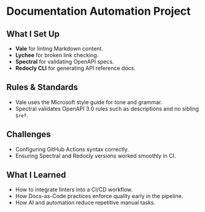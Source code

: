 # Documentation Automation Project

## What I Set Up
- **Vale** for linting Markdown content.
- **Lychee** for broken link checking.
- **Spectral** for validating OpenAPI specs.
- **Redocly CLI** for generating API reference docs.

## Rules & Standards
- Vale uses the Microsoft style guide for tone and grammar.
- Spectral validates OpenAPI 3.0 rules such as descriptions and no sibling `$ref`.

## Challenges
- Configuring GitHub Actions syntax correctly.
- Ensuring Spectral and Redocly versions worked smoothly in CI.

## What I Learned
- How to integrate linters into a CI/CD workflow.
- How Docs-as-Code practices enforce quality early in the pipeline.
- How AI and automation reduce repetitive manual tasks.


